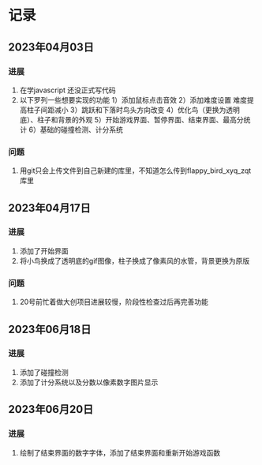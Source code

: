 # 记录



## 2023年04月03日
### 进展
1. 在学javascript 还没正式写代码
2. 以下罗列一些想要实现的功能
    1）添加鼠标点击音效
    2）添加难度设置 难度提高柱子间距减小
    3）跳跃和下落时鸟头方向改变
    4）优化鸟（更换为透明底）、柱子和背景的外观
    5）开始游戏界面、暂停界面、结束界面、最高分统计
    6）基础的碰撞检测、计分系统
### 问题
1. 用git只会上传文件到自己新建的库里，不知道怎么传到flappy_bird_xyq_zqt库里

## 2023年04月17日
### 进展
1. 添加了开始界面
2. 将小鸟换成了透明底的gif图像，柱子换成了像素风的水管，背景更换为原版

### 问题
1. 20号前忙着做大创项目进展较慢，阶段性检查过后再完善功能

## 2023年06月18日
### 进展
1. 添加了碰撞检测
2. 添加了计分系统以及分数以像素数字图片显示

## 2023年06月20日
### 进展
1. 绘制了结束界面的数字字体，添加了结束界面和重新开始游戏函数


